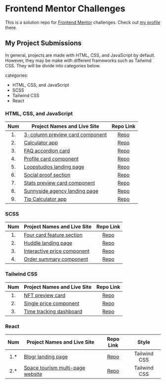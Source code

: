 # Frontend Mentor Challenges

This is a solution repo for [Frontend Mentor](https://www.frontendmentor.io/) challenges. Check out [my profile](https://www.frontendmentor.io/profile/victoriacheng15) there.

## My Project Submissions

In general, projects are made with HTML, CSS, and JavaScript by default. However, they may be make with different frameworks such as Tailwind CSS. They will be divide into categories below.

categories:
- HTML, CSS, and JavaScript
- SCSS
- Tailwind CSS
- React

### HTML, CSS, and JavaScript

|  Num  | Project Names and Live Site                                                                                                      |                                                    Repo Link                                                    |
| :---: | -------------------------------------------------------------------------------------------------------------------------------- | :-------------------------------------------------------------------------------------------------------------: |
|  1.   | [3-column preview card component](https://victoriacheng15.github.io/frontend-mentor-challenges/3-column-preview-card-component/) | [Repo](https://github.com/victoriacheng15/frontend-mentor-challenges/tree/main/3-column-preview-card-component) |
|  2.   | [Calculator app](https://victoriacheng15.github.io/frontend-mentor-challenges/calculator-app/)                                   |         [Repo](https://github.com/victoriacheng15/frontend-mentor-challenges/tree/main/calculator-app)          |
|  3.   | [FAQ accordion card](https://victoriacheng15.github.io/frontend-mentor-challenges/faq-accordion-card)                            |       [Repo](https://github.com/victoriacheng15/frontend-mentor-challenges/tree/main/faq-accordion-card)        |
|  4.   | [Profile card component](https://victoriacheng15.github.io/frontend-mentor-challenges/profile-card-component/)                   |     [Repo](https://github.com/victoriacheng15/frontend-mentor-challenges/tree/main/profile-card-component)      |
|  5.   | [Loopstudios landing page](https://victoriacheng15.github.io/frontend-mentor-challenges/loopstudios-landing-page)                |    [Repo](https://github.com/victoriacheng15/frontend-mentor-challenges/tree/main/loopstudios-landing-page)     |
|  6.   | [Social proof section](https://victoriacheng15.github.io/frontend-mentor-challenges/social-proof-section/)                       |      [Repo](https://github.com/victoriacheng15/frontend-mentor-challenges/tree/main/social-proof-section)       |
|  7.   | [Stats preview card component](https://victoriacheng15.github.io/frontend-mentor-challenges/stats-preview-card-component/)       |  [Repo](https://github.com/victoriacheng15/frontend-mentor-challenges/tree/main/stats-preview-card-component)   |
|  8.   | [Sunnyside agency landing page](https://victoriacheng15.github.io/frontend-mentor-challenges/sunnyside-agency-landing-page/)     |  [Repo](https://github.com/victoriacheng15/frontend-mentor-challenges/tree/main/sunnyside-agency-landing-page)  |
|  9.   | [Tip Calculator app](https://victoriacheng15.github.io/frontend-mentor-challenges/tip-calculator-app/)                           |       [Repo](https://github.com/victoriacheng15/frontend-mentor-challenges/tree/main/tip-calculator-app)        |

### SCSS

|  Num  | Project Names and Live Site                                                                                                               |                                                              Repo Link                                                               |
| :---: | ----------------------------------------------------------------------------------------------------------------------------------------- | :----------------------------------------------------------------------------------------------------------------------------------: |
|  1.   | [Four card feature section](https://victoriacheng15.github.io/frontend-mentor-challenges/four-card-feature-section/)                      |              [Repo](https://github.com/victoriacheng15/frontend-mentor-challenges/tree/main/four-card-feature-section)               |
|  2.   | [Huddle landing page](https://victoriacheng15.github.io/frontend-mentor-challenges/huddle-landing-page-with-single-introductory-section/) | [Repo](https://github.com/victoriacheng15/frontend-mentor-challenges/tree/main/huddle-landing-page-with-single-introductory-section) |
|  3.   | [Interactive price component](https://victoriacheng15.github.io/frontend-mentor-challenges/interactive-pricing-component/)                |            [Repo](https://github.com/victoriacheng15/frontend-mentor-challenges/tree/main/interactive-pricing-component)             |
|  4.   | [Order summary component](https://victoriacheng15.github.io/frontend-mentor-challenges/order-summary-component/)                          |               [Repo](https://github.com/victoriacheng15/frontend-mentor-challenges/tree/main/order-summary-component)                |

### Tailwind CSS

|  Num  | Project Names and Live Site                                                                                      |                                                 Repo Link                                                  |
| :---: | ---------------------------------------------------------------------------------------------------------------- | :--------------------------------------------------------------------------------------------------------: |
|  1.   | [NFT preview card](https://victoriacheng15.github.io/frontend-mentor-challenges/nft-preview-card-component/)     | [Repo](https://github.com/victoriacheng15/frontend-mentor-challenges/tree/main/nft-preview-card-component) |
|  2.   | [Single price component](https://victoriacheng15.github.io/frontend-mentor-challenges/single-price-component/)   |   [Repo](https://github.com/victoriacheng15/frontend-mentor-challenges/tree/main/single-price-component)   |
|  3.   | [Time tracking dashboard](https://victoriacheng15.github.io/frontend-mentor-challenges/time-tracking-dashboard/) |  [Repo](https://github.com/victoriacheng15/frontend-mentor-challenges/tree/main/time-tracking-dashboard)   |

### React

|  Num  | Project Names and Live Site                                                  |                           Repo Link                           | Style        |
| :---: | ---------------------------------------------------------------------------- | :-----------------------------------------------------------: | :------------: |
| 1.\*  | [Blogr landing page](https://fem-blogr-landing-page-vc.netlify.app/)         | [Repo](https://github.com/victoriacheng15/blogr-landing-page) | Tailwind CSS |
| 2.\*  | [Space tourism multi-page website](https://fem-space-tourism-vc.vercel.app/) |   [Repo](https://github.com/victoriacheng15/space-tourism)    | Tailwind CSS |
